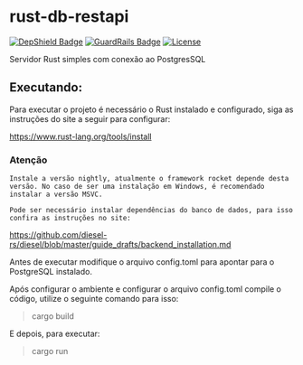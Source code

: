# rust-db-restapi

[![DepShield Badge](https://depshield.sonatype.org/badges/caiocampos/rust-db-restapi/depshield.svg)](https://depshield.github.io)
[![GuardRails Badge](https://badges.guardrails.io/caiocampos/rust-db-restapi.svg)](https://www.guardrails.io/)
[![License](https://img.shields.io/github/license/caiocampos/rust-db-restapi.svg)](LICENSE)

Servidor Rust simples com conexão ao PostgresSQL

## Executando:

Para executar o projeto é necessário o Rust instalado e configurado, siga as instruções do site a seguir para configurar:

https://www.rust-lang.org/tools/install

### Atenção

`Instale a versão nightly, atualmente o framework rocket depende desta versão. No caso de ser uma instalação em Windows, é recomendado instalar a versão MSVC.`

`Pode ser necessário instalar dependências do banco de dados, para isso confira as instruções no site:`

https://github.com/diesel-rs/diesel/blob/master/guide_drafts/backend_installation.md


Antes de executar modifique o arquivo config.toml para apontar para o PostgreSQL instalado.

Após configurar o ambiente e configurar o arquivo config.toml compile o código, utilize o seguinte comando para isso:

> cargo build

E depois, para executar:

> cargo run
